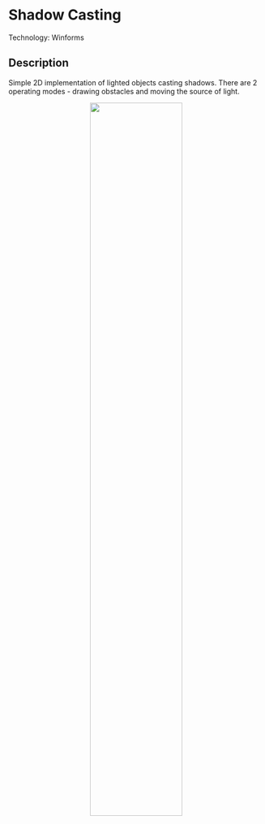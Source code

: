# Shadow Casting
Technology: Winforms
## Description
Simple 2D implementation of lighted objects casting shadows. 
There are 2 operating modes - drawing obstacles and moving the source of light.

<p align="center">
<img src="https://user-images.githubusercontent.com/21066377/136559450-3859a7a2-0413-412a-9fcc-b38c2345faca.gif" width="60%"></p>


